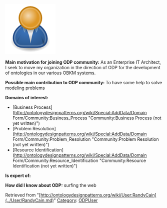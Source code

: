[![Image:ODPUser.png](../images/a/a6/ODPUser.png)](../Image/ODPUser.png.md "Image:ODPUser.png")




  





__Main motivation for joining ODP community:__ As an Enterprise IT Architect, I seek to move my organization in the direction of ODP for the development of ontologies in our various OBKM systems.


__Possible main contribution to ODP community:__ To have some help to solve modeling problems


__Domains of interest:__



* [Business Process](http://ontologydesignpatterns.org/wiki/Special:AddData/Domain Form/Community:Business_Process "Community:Business Process (not yet written)")
* [Problem Resolution](http://ontologydesignpatterns.org/wiki/Special:AddData/Domain Form/Community:Problem_Resolution "Community:Problem Resolution (not yet written)")
* [Resource Identification](http://ontologydesignpatterns.org/wiki/Special:AddData/Domain Form/Community:Resource_Identification "Community:Resource Identification (not yet written)")


__Is expert of:__


  

__How did I know about ODP:__ surfing the web






Retrieved from "[http://ontologydesignpatterns.org/wiki/User:RandyCain](../User/RandyCain.md)"
 [Category](http://ontologydesignpatterns.org/wiki/Special:Categories "Special:Categories"): [ODPUser](../Category/ODPUser.md "Category:ODPUser")
